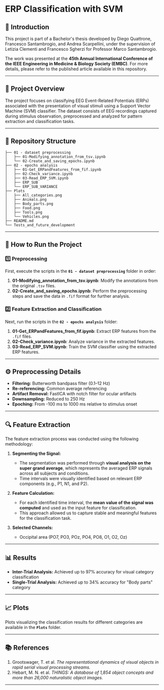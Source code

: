 # ERP Classification with SVM  

## 🧠 Introduction  
This project is part of a Bachelor's thesis developed by Diego Quattrone, Francesco Santambrogio, and Andrea Scarpellini, under the supervision of Letizia Clementi and Francesco Sgherzi for Professor Marco Santambrogio.  

The work was presented at the **45th Annual International Conference of the IEEE Engineering in Medicine & Biology Society (EMBC)**. For more details, please refer to the published article available in this repository.

---

## 📄 Project Overview  
The project focuses on classifying EEG Event-Related Potentials (ERPs) associated with the presentation of visual stimuli using a Support Vector Machine (SVM) classifier. The dataset consists of EEG recordings captured during stimulus observation, preprocessed and analyzed for pattern extraction and classification tasks.

---

## 📂 Repository Structure  
```
├── 01 - dataset preprocessing  
│   ├── 01-Modifying_annotation_from_tsv.ipynb  
│   └── 02-Create_and_saving_epochs.ipynb  
├── 02 - epochs analysis    
│   ├── 01-Get_ERPandFeatures_from_fif.ipynb  
│   ├── 02-Check_variance.ipynb  
│   ├── 03-Read_ERP_SVM.ipynb  
│   ├── ERP_SUB  
│   └── ERP_SUB_VARIANCE  
├── Plots  
│   ├── All_categories.png  
│   ├── Animals.png  
│   ├── Body_parts.png  
│   ├── Food.png  
│   ├── Tools.png  
│   └── Vehicles.png  
├── README.md
└── Tests_and_future_development
```

---

## 🔧 How to Run the Project  

### 1️⃣ Preprocessing  
First, execute the scripts in the **`01 - dataset preprocessing`** folder in order:  
1. **01-Modifying_annotation_from_tsv.ipynb**: Modify the annotations from the original `.tsv` files.  
2. **02-Create_and_saving_epochs.ipynb**: Perform the preprocessing steps and save the data in `.fif` format for further analysis.  

### 2️⃣ Feature Extraction and Classification  
Next, run the scripts in the **`02 - epochs analysis`** folder:  
1. **01-Get_ERPandFeatures_from_fif.ipynb**: Extract ERP features from the `.fif` files.  
2. **02-Check_variance.ipynb**: Analyze variance in the extracted features.  
3. **03-Read_ERP_SVM.ipynb**: Train the SVM classifier using the extracted ERP features.  

---

## ⚙️ Preprocessing Details  
- **Filtering:** Butterworth bandpass filter (0.1–12 Hz)  
- **Re-referencing:** Common average referencing  
- **Artifact Removal:** FastICA with notch filter for ocular artifacts  
- **Downsampling:** Reduced to 250 Hz  
- **Epoching:** From -100 ms to 1000 ms relative to stimulus onset  

---

## 🔍 Feature Extraction  
The feature extraction process was conducted using the following methodology:  
1. **Segmenting the Signal:**  
   - The segmentation was performed through **visual analysis on the super grand average**, which represents the averaged ERP signals across all subjects and conditions.  
   - Time intervals were visually identified based on relevant ERP components (e.g., P1, N1, and P2).  

2. **Feature Calculation:**  
   - For each identified time interval, the **mean value of the signal was computed** and used as the input feature for classification.  
   - This approach allowed us to capture stable and meaningful features for the classification task.  

3. **Selected Channels:**  
   - Occipital area (PO7, PO3, POz, PO4, PO8, O1, O2, Oz)  

---

## 📊 Results  
- **Inter-Trial Analysis:** Achieved up to 97% accuracy for visual category classification  
- **Single-Trial Analysis:** Achieved up to 34% accuracy for "Body parts" category  

---

## 📈 Plots  
Plots visualizing the classification results for different categories are available in the **`Plots`** folder.  

---

## 📚 References  
1. Grootswager, T. et al. *The representational dynamics of visual objects in rapid serial visual processing streams.*  
2. Hebart, M. N. et al. *THINGS: A database of 1,854 object concepts and more than 26,000 naturalistic object images.*  

---
